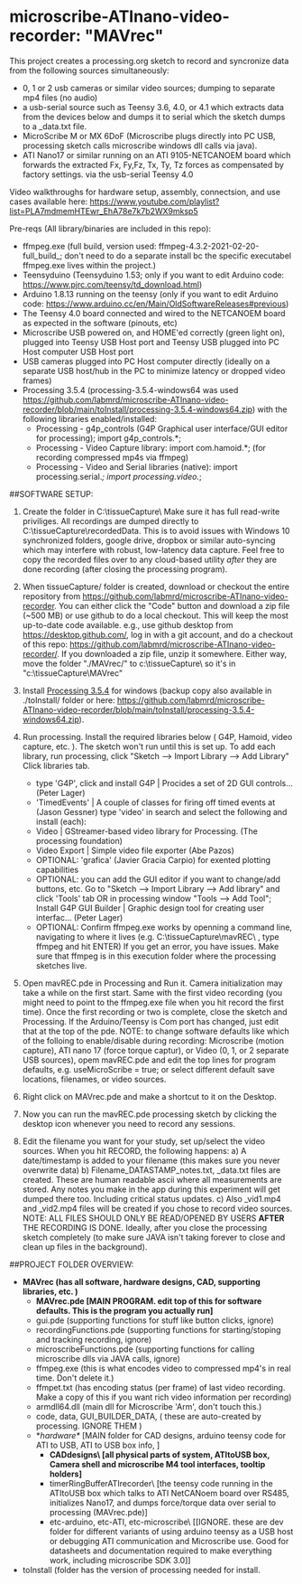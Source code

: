 # microscribe-ATInano-video-recorder:  "MAVrec"

This project creates a processing.org sketch to record and syncronize data from the following sources simultaneously:
* 0, 1 or 2 usb cameras or similar video sources; dumping to separate mp4 files (no audio) 
* a usb-serial source such as Teensy 3.6, 4.0, or 4.1 which extracts data from the devices below and dumps it to serial which the sketch dumps to a _data.txt file.
* MicroScribe M or MX 6DoF (Microscribe plugs directly into  PC USB, processing sketch calls microscribe windows dll calls via java).
* ATI Nano17 or similar running on an ATI 9105-NETCANOEM board which forwards the extracted Fx, Fy,Fz, Tx, Ty, Tz forces as compensated by factory settings. via the usb-serial Teensy 4.0 

Video walkthroughs for hardware setup, assembly, connectsion, and use cases available here:
https://www.youtube.com/playlist?list=PLA7mdmemHTEwr_EhA78e7k7b2WX9mksp5


Pre-reqs (All library/binaries are included in this repo): 
* ffmpeg.exe  (full build, version used: ffmpeg-4.3.2-2021-02-20-full_build_; don't need to do a separate install bc the specific executabel ffmpeg.exe lives within the project.) 
* Teensyduino (Teensyduino 1.53; only if you want to edit Arduino code: https://www.pjrc.com/teensy/td_download.html)
* Arduino 1.8.13 running on the teensy (only if you want to edit Arduino code: https://www.arduino.cc/en/Main/OldSoftwareReleases#previous) 
* The Teensy 4.0 board connected and wired to the NETCANOEM board as expected in the software (pinouts, etc)
* Microscribe USB powered on, and HOME'ed correctly (green light on), plugged into Teensy USB Host port and Teensy USB plugged into PC Host computer USB Host port
* USB cameras plugged into PC Host computer directly (ideally on a separate USB host/hub  in the PC to minimize latency or dropped video frames)
* Processing 3.5.4 (processing-3.5.4-windows64 was used https://github.com/labmrd/microscribe-ATInano-video-recorder/blob/main/toInstall/processing-3.5.4-windows64.zip) with the following libraries enabled/installed:
  * Processing - g4p_controls (G4P Graphical user interface/GUI editor for processing); import g4p_controls.*;
  * Processing - Video Capture library: import com.hamoid.*; (for recording compressed mp4s via ffmpeg)
  * Processing - Video and Serial libraries (native): import processing.serial.*;   import processing.video.*;



##SOFTWARE SETUP:
 1. Create the folder in C:\tissueCapture\    Make sure it has full read-write priviliges.  All recordings are dumped directly to C:\tissueCapture\recordedData\.  This is to avoid issues with Windows 10 synchronized folders, google drive, dropbox or similar auto-syncing which may interfere with robust, low-latency data capture.  Feel free to copy the recorded files over to any cloud-based utility *after* they are done recording (after closing the processing program).  
 2. When tissueCapture/ folder is created, download or checkout the entire repository from  https://github.com/labmrd/microscribe-ATInano-video-recorder.  You can either click the "Code" button and download a zip file (~500 MB) or use github to do a local checkout.  This will keep the most up-to-date code available.  e.g., use github desktop from https://desktop.github.com/, log in with a git account, and do a checkout of this repo:  https://github.com/labmrd/microscribe-ATInano-video-recorder/.  If you downloaded a zip file, unzip it somewhere.  Either way, move the folder "./MAVrec/" to c:\tissueCapture\ so it's in "c:\tissueCapture\MAVrec\"

 3. Install [Processing 3.5.4](https://download.processing.org/processing-3.5.4-windows64.zip) for windows  (backup copy also available in ./toInstall/ folder or here:  https://github.com/labmrd/microscribe-ATInano-video-recorder/blob/main/toInstall/processing-3.5.4-windows64.zip).  
 4. Run processing.  Install the required libraries below ( G4P, Hamoid, video capture, etc. ).  The sketch won't run until this is set up. To add each library, run processing, click "Sketch --> Import Library --> Add Library"   Click libraries tab.   
    * type 'G4P', click and install  G4P | Procides a set of 2D GUI controls... (Peter Lager)
    * 'TimedEvents' | A couple of classes for firing off timed events at (Jason Gessner)
type 'video' in search and select the following and install (each):
    *  Video | GStreamer-based video library for Processing. (The processing foundation)
    *  Video Export | Simple video file exporter (Abe Pazos)
    *  OPTIONAL:  'grafica'  (Javier Gracia Carpio) for exented plotting capabilities
    *  OPTIONAL: you can add the GUI editor if you want to change/add buttons, etc.  Go to  "Sketch --> Import Library --> Add library" and click 'Tools' tab OR in processing window "Tools --> Add Tool";   Install G4P GUI Builder | Graphic design tool for creating user interfac... (Peter Lager)
    * OPTIONAL: Confirm ffmpeg.exe works by openning a command line, navigating to where it lives (e.g. C:\tissueCapture\mavREC\ , type ffmpeg and hit ENTER)  If you get an error, you have issues.  Make sure that ffmpeg is in this execution folder where the processing sketches live.  
    
 5. Open mavREC.pde in Processing and Run it.  Camera initialization may take a while on the first start.  Same with the first video recording (you might need to point to the ffmpeg.exe file when you hit record the first time).  Once the first recording or two is complete, close the sketch and Processing.  If the Arduino/Teensy is Com port has changed, just edit that at the top of the pde.  NOTE: to change software defaults like which of the folloing to enable/disable during recording: Microscribe (motion capture), ATI nano 17 (force torque captur), or Video (0, 1, or 2 separate USB sources), opem mavREC.pde and edit the top lines for program defaults,  e.g. useMicroScribe = true; or select different default save locations, filenames, or video sources.  
 
 6. Right click on MAVrec.pde and make a shortcut to it on the Desktop.  
 
 7. Now you can run the mavREC.pde processing sketch by clicking the desktop icon whenever you need to record any sessions.  
 
 8. Edit the filename you want for your study, set up/select the video sources.  When you hit RECORD, the following happens:
    a) A date/timestamp is added to your filename (this makes sure you never overwrite data)
    b) Filename_DATASTAMP_notes.txt, \_data.txt files are created.  These are human readable ascii where all measurements are stored.  Any notes you make in the app during this experiment will get dumped there too.  Including critical status updates.
    c) Also \_vid1.mp4 and \_vid2.mp4 files will be created if you chose to record video sources.  NOTE: ALL FILES SHOULD ONLY BE READ/OPENED BY USERS **AFTER** THE RECORDING IS DONE.  Ideally, after you close the processing sketch completely (to make sure JAVA isn't taking forever to close and clean up files in the background).  
  


##PROJECT FOLDER OVERVIEW:
+ **MAVrec (has all software, hardware designs, CAD, supporting libraries, etc. )**
  + **MAVrec.pde  [MAIN PROGRAM.  edit top of this for software defaults.  This is the program you actually run]**
  + gui.pde     (supporting functions for stuff like button clicks, ignore)
  + recordingFunctions.pde (supporting functions for starting/stoping and tracking recording, ignore)
  + microscribeFunctions.pde (supporting functions for calling microscribe dlls via JAVA calls, ignore)
  + ffmpeg.exe  (this is what encodes video to compressed mp4's in real time.  Don't delete it.)
  + ffmpet.txt  (has encoding status (per frame) of last video recording.  Make a copy of this if you want rich video information per recording)
  + armdll64.dll (main dll for Microscribe 'Arm', don't touch this.)
  + code\, data\, GUI_BUILDER_DATA\,  ( these are auto-created by processing.  IGNORE THEM )
  + **hardware\**  [MAIN folder for CAD designs, arduino teensy code for ATI to USB, ATI to USB box info, ]
    + **CADdesigns\  [all physical parts of system, ATItoUSB box, Camera shell and microscribe M4 tool interfaces, tooltip holders]**
    + timerRingBufferATIrecorder\ [the teensy code running in the ATItoUSB box which talks to ATI NetCANoem board over RS485, initializes Nano17, and dumps force/torque data over serial to processing (MAVrec.pde)]
    + etc-arduino\, etc-ATI\, etc-microscribe\ [[IGNORE.  these are dev folder for different variants of using arduino teensy as a USB host or debugging ATI communication and Microscribe use.  Good for datasheets and documentation required to make everything work, including microscribe SDK 3.0]]
+ toInstall (folder has the version of processing needed for install.
